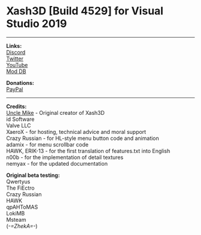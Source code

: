 # Xash3D [Build 4529] for Visual Studio 2019

***
**Links:**\
[Discord](https://discordapp.com/invite/RfzyAj7) \
[Twitter](https://twitter.com/Magic_Nipples) \
[YouTube](https://www.youtube.com/user/amd889) \
[Mod DB](https://www.moddb.com/members/amd889) 

**Donations:**\
[PayPal](https://www.paypal.me/magicnipples)


***
**Credits:**\
[Uncle Mike](https://hlfx.ru/forum/index.php) - Original creator of Xash3D\
id Software\
Valve LLC\
XaeroX - for hosting, technical advice and moral support\
Crazy Russian - for HL-style menu button code and animation\
adamix - for menu scrollbar code\
HAWK, ERIK-13 - for the first translation of features.txt into English\
n00b - for the implementation of detail textures\
nemyax - for the updated documentation

**Original beta testing:**\
Qwertyus\
The FiEctro\
Crazy Russian\
HAWK\
qpAHToMAS\
LokiMB\
Msteam\
(_-=ZhekA=-_)
